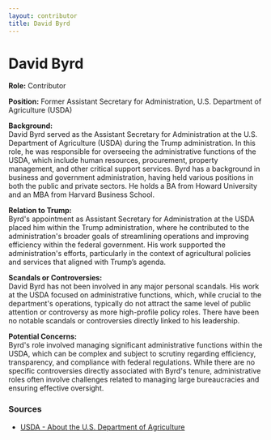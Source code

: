 ```yaml
---
layout: contributor
title: David Byrd
---
```


# David Byrd

**Role:** Contributor

**Position:** Former Assistant Secretary for Administration, U.S. Department of Agriculture (USDA)

**Background:**  
David Byrd served as the Assistant Secretary for Administration at the U.S. Department of Agriculture (USDA) during the Trump administration. In this role, he was responsible for overseeing the administrative functions of the USDA, which include human resources, procurement, property management, and other critical support services. Byrd has a background in business and government administration, having held various positions in both the public and private sectors. He holds a BA from Howard University and an MBA from Harvard Business School.

**Relation to Trump:**  
Byrd's appointment as Assistant Secretary for Administration at the USDA placed him within the Trump administration, where he contributed to the administration's broader goals of streamlining operations and improving efficiency within the federal government. His work supported the administration's efforts, particularly in the context of agricultural policies and services that aligned with Trump’s agenda.

**Scandals or Controversies:**  
David Byrd has not been involved in any major personal scandals. His work at the USDA focused on administrative functions, which, while crucial to the department's operations, typically do not attract the same level of public attention or controversy as more high-profile policy roles. There have been no notable scandals or controversies directly linked to his leadership.

**Potential Concerns:**  
Byrd's role involved managing significant administrative functions within the USDA, which can be complex and subject to scrutiny regarding efficiency, transparency, and compliance with federal regulations. While there are no specific controversies directly associated with Byrd's tenure, administrative roles often involve challenges related to managing large bureaucracies and ensuring effective oversight.

### Sources
- [USDA - About the U.S. Department of Agriculture](https://www.usda.gov/our-agency/about-usda)

